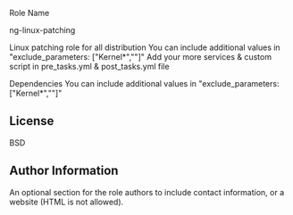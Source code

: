 Role Name

ng-linux-patching


Linux patching role for all distribution You can include additional values in "exclude_parameters: ["Kernel*",""]" Add your more services & custom script in pre_tasks.yml & post_tasks.yml file



Dependencies
You can include additional values in "exclude_parameters: ["Kernel*",""]"

License
-------

BSD

Author Information
------------------

An optional section for the role authors to include contact information, or a website (HTML is not allowed).
